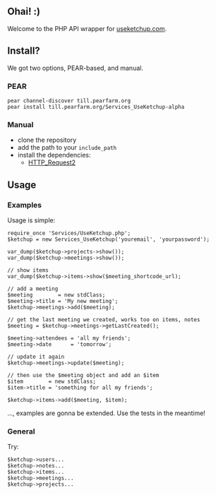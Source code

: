 ## Ohai! :)

Welcome to the PHP API wrapper for [useketchup.com][1].

[1]: http://useketchup.com

## Install?

We got two options, PEAR-based, and manual.

### PEAR

    pear channel-discover till.pearfarm.org
    pear install till.pearfarm.org/Services_UseKetchup-alpha

### Manual

 * clone the repository
 * add the path to your `include_path`
 * install the dependencies:
   * [HTTP_Request2][2]

[2]: http://pear.php.net/package/HTTP_Request2

## Usage

### Examples

Usage is simple:

    require_once 'Services/UseKetchup.php';
    $ketchup = new Services_UseKetchup('youremail', 'yourpassword');

    var_dump($ketchup->projects->show());
    var_dump($ketchup->meetings->show());

    // show items
    var_dump($ketchup->items->show($meeting_shortcode_url);

    // add a meeting
    $meeting        = new stdClass;
    $meeting->title = 'My new meeting';
    $ketchup->meetings->add($meeting);

    // get the last meeting we created, works too on items, notes
    $meeting = $ketchup->meetings->getLastCreated();

    $meeting->attendees = 'all my friends';
    $meeting->date      = 'tomorrow';

    // update it again
    $ketchup->meetings->update($meeting);

    // then use the $meeting object and add an $item
    $item        = new stdClass;
    $item->title = 'something for all my friends';

    $ketchup->items->add($meeting, $item);

..., examples are gonna be extended. Use the tests in the meantime!

### General

Try:

    $ketchup->users...
    $ketchup->notes...
    $ketchup->items...
    $ketchup->meetings...
    $ketchup->projects...